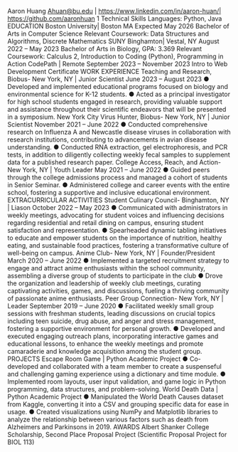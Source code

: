 Aaron Huang
Ahuan@bu.edu | https://www.linkedin.com/in/aaron-huan/| https://github.com/aaronhuan
1
Technical Skills
Languages: Python, Java
EDUCATION
Boston University| Boston MA Expected May 2026
Bachelor of Arts in Computer Science
Relevant Coursework: Data Structures and Algorithms, Discrete Mathematics
SUNY Binghamton| Vestal, NY August 2022 – May 2023
Bachelor of Arts in Biology, GPA: 3.369
Relevant Coursework: Calculus 2, Introduction to Coding (Python), Programming in Action
CodePath | Remote September 2023 – November 2023
Intro to Web Development Certificate
WORK EXPERIENCE
Teaching and Research, Biobus- New York, NY | Junior Scientist June 2023 – August 2023
● Developed and implemented educational programs focused on biology and environmental science for K-12 students.
● Acted as a principal investigator for high school students engaged in research, providing valuable support and assistance
throughout their scientific endeavors that will be presented in a symposium.
New York City Virus Hunter, Biobus- New York, NY | Junior Scientist November 2021 – June 2022
● Conducted comprehensive research on Influenza A and Newcastle disease viruses in collaboration with research
institutions, contributing to advancements in avian disease understanding.
● Conducted RNA extraction, gel electrophoresis, and PCR tests, in addition to diligently collecting weekly fecal samples
to supplement data for a published research paper.
College Access, Reach, and Action- New York, NY | Youth Leader May 2021 – June 2022
● Guided peers through the college admissions process and managed a cohort of students in Senior Seminar.
● Administered college and career events with the entire school, fostering a supportive and inclusive educational environment.
EXTRACURRICULAR ACTIVITIES
Student Culinary Council- Binghamton, NY | Liason October 2022 – May 2023
● Communicated with administrators in weekly meetings, advocating for student voices and influencing decisions regarding
residential and retail dining on campus, ensuring student satisfaction and representation.
● Spearheaded dynamic tabling initiatives to educate and empower students on the importance of nutrition, healthy eating, and
sustainable food practices, fostering a transformative culture of well-being on campus.
Anime Club- New York, NY | Founder/President March 2020 – June 2022
● Implemented a targeted recruitment strategy to engage and attract anime enthusiasts within the school community,
assembling a diverse group of students to participate in the club
● Drove the organization and leadership of weekly club meetings, curating captivating activities, games, and discussions,
fueling a thriving community of passionate anime enthusiasts.
Peer Group Connection- New York, NY | Leader September 2019 – June 2020
● Facilitated weekly small group sessions with freshman students, leading discussions on crucial topics including teen suicide,
drug abuse, and anger and stress management, fostering a supportive environment for personal growth.
● Developed and executed engaging outreach plans, incorporating interactive games and educational lessons, to enhance the
weekly meetings and promote camaraderie and knowledge acquisition among the student group.
PROJECTS
Escape Room Game | Python Academic Project
● Co-developed and collaborated with a team member to create a suspenseful and challenging gaming experience using
a dictionary and time module.
● Implemented room layouts, user input validation, and game logic in Python programming, data structures, and
problem-solving.
World Death Data | Python Academic Project
● Manipulated the World Death Causes dataset from Kaggle, converting it into a CSV and grouping specific data for ease in usage.
● Created visualizations using NumPy and Matplotlib libraries to analyze the relationship between various factors such as death
from Alzheimers and Parkinsons in 2019.
AWARDS
Albert Shanker College Scholarship, Second Place Proposal Project (Scientific Proposal Project for BIOL 113)

